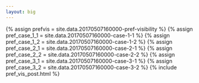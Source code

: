 ```yaml
---
layout: big
---
```

{% assign prefvis = site.data.20170507160000-pref-visibility %}
{% assign pref_case_1_1 = site.data.20170507160000-case-1-1 %}
{% assign pref_case_1_2 = site.data.20170507160000-case-1-2 %}
{% assign pref_case_2_1 = site.data.20170507160000-case-2-1 %}
{% assign pref_case_2_2 = site.data.20170507160000-case-2-2 %}
{% assign pref_case_3_1 = site.data.20170507160000-case-3-1 %}
{% assign pref_case_3_2 = site.data.20170507160000-case-3-2 %}
{% include pref_vis_post.html %}

